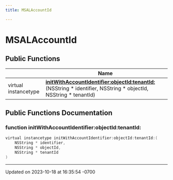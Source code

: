 ```yaml
---
title: MSALAccountId

---
```


# MSALAccountId





## Public Functions

|                | Name           |
| -------------- | -------------- |
| virtual instancetype | **[initWithAccountIdentifier:objectId:tenantId:](Classes/class_m_s_a_l_account_id.md#function-initwithaccountidentifier:objectid:tenantid:)**(NSString * identifier, NSString * objectId, NSString * tenantId) |

## Public Functions Documentation

### function initWithAccountIdentifier:objectId:tenantId:

```objective-c
virtual instancetype initWithAccountIdentifier:objectId:tenantId:(
    NSString * identifier,
    NSString * objectId,
    NSString * tenantId
)
```


-------------------------------

Updated on 2023-10-18 at 16:35:54 -0700